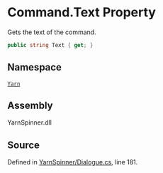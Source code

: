 <!-- This file was generated by a tool. Do not edit this file by hand. -->

# Command.Text Property

Gets the text of the command.


```csharp
public string Text { get; }
```



## Namespace
[`Yarn`](/api/csharp/yarn/README.md)

## Assembly
YarnSpinner.dll

## Source
Defined in [YarnSpinner/Dialogue.cs](https://github.com/YarnSpinnerTool/YarnSpinner//blob/develop/YarnSpinner/Dialogue.cs#L181), line 181.
